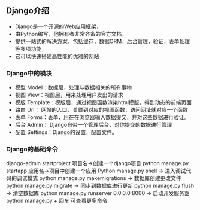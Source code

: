 <!--
 * @Author: your name
 * @Date: 2021-06-17 14:54:24
 * @LastEditTime: 2021-06-17 15:12:32
 * @LastEditors: Please set LastEditors
 * @Description: In User Settings Edit
 * @FilePath: \django-lession\doc\与Django初接触.md
-->
## Django介绍  

- Django是一个开源的Web应用框架，
- 由Python编写，他拥有者非常齐备的官方文档，
- 提供一站式的解决方案，包括缓存，数据ORM，后台管理，验证，表单处理等多项功能，
- 它可以快速搭建高性能的优雅的网站

### Django中的模块  

- 模型 Model：数据层，处理与数据相关的所有事物
- 视图 View：视图层，用来处理用户发出的请求
- 模版 Template：模版层，通过视图函数渲染html模版，得到动态的前端页面
- 路由 Url： 网站的入口，关联到对应的视图函数，访问网址就对应一个函数
- 表单 Forms：表单，用在在浏览器输入数据提交，并对这些数据进行验证。
- 后台 Admin： Django自带一个管理后台，对你提交的数据进行管理
- 配置 Settings：Django的设置，配置文件。

### Django的基础命令  

django-admin startproject 项目名->创建一个django项目
python manage.py startapp 应用名->项目中创建一个应用
Python manage.py shell -> 进入调试代码的调试模式
python manage.py makemigrations -> 数据库创建更改文件
python manage.py migrate -> 同步到数据库进行更新
python manage.py flush -> 清空数据库
python manage.py runserver 0.0.0.0:8000 -> 启动开发服务器
python manage.py + 回车 可查看更多命令
